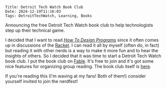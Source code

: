     Title: Detroit Tech Watch Book Club
    Date: 2024-12-19T11:16:03
    Tags: DetroitTechWatch, Learning, Books

Announcing the free Detroit Tech Watch book club to help technologists step up their technical game.

<!-- more -->

I decided that I want to read [_How To Design Programs_](https://htdp.org) since it often comes up in discussions of the [Racket](https://racket-lang.org). I can read it all by myself (often do, in fact) but reading it with other nerds is a way to make it more fun and to hear the insights of others.  So I decided that it was time to start a Detroit Tech Watch book club.  I put the book club on [Fable](https://fable.co).  It's free to join and it's got some nice features for organizing group reading.  The book club itself is [here](https://fable.co/club/dettechwatch-book-club-with-onorio-catenacci-178852936285?referralID=3akW7tRQ77). 

If you're reading this (I'm waving at my fans!  Both of them!) consider yourself invited to join the nerdfest! 